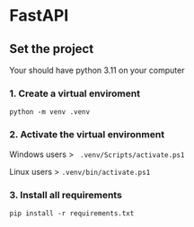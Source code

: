 # FastAPI
## Set the project
Your should have python 3.11 on your computer

### 1. Create a virtual enviroment
```python -m venv .venv```

### 2. Activate the virtual environment
Windows users >
``` .venv/Scripts/activate.ps1```

Linux users >
```.venv/bin/activate.ps1```

### 3. Install all requirements
```pip install -r requirements.txt```